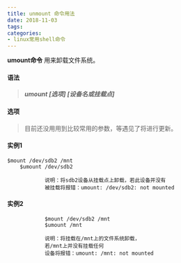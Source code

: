 ```yaml
---
title: unmount 命令用法
date: 2018-11-03
tags:
categories: 
- linux常用shell命令
---
```

**umount命令** 用来卸载文件系统。
<!-- more --> 
#### **语法**

>***umount  [选项]  [设备名或挂载点]***

#### **选项**
>目前还没用用到比较常用的参数，等遇见了将进行更新。

#### **实例1**
    $mount /dev/sdb2 /mnt
        $umount /dev/sdb2
            
                说明：将sdb2设备从挂载点上卸载，若此设备并没有
                被挂载将报错：umount: /dev/sdb2: not mounted
#### **实例2**
                $mount /dev/sdb2 /mnt
                $umount /mnt

                说明：将挂载在/mnt上的文件系统卸载，
                若/mnt上并没有挂载任何
                设备将报错：umount: /mnt: not mounted
